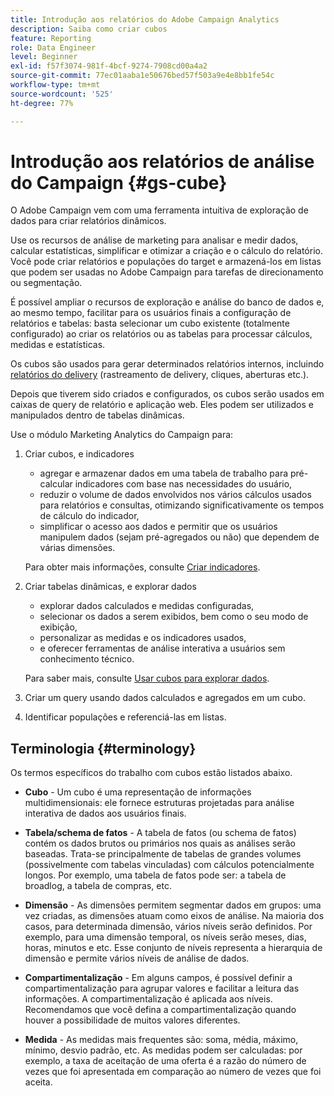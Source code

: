 ```yaml
---
title: Introdução aos relatórios do Adobe Campaign Analytics
description: Saiba como criar cubos
feature: Reporting
role: Data Engineer
level: Beginner
exl-id: f57f3074-981f-4bcf-9274-7908cd00a4a2
source-git-commit: 77ec01aaba1e50676bed57f503a9e4e8bb1fe54c
workflow-type: tm+mt
source-wordcount: '525'
ht-degree: 77%

---
```


# Introdução aos relatórios de análise do Campaign {#gs-cube}

O Adobe Campaign vem com uma ferramenta intuitiva de exploração de dados para criar relatórios dinâmicos.

Use os recursos de análise de marketing para analisar e medir dados, calcular estatísticas, simplificar e otimizar a criação e o cálculo do relatório. Você pode criar relatórios e populações do target e armazená-los em listas que podem ser usadas no Adobe Campaign para tarefas de direcionamento ou segmentação.

É possível ampliar o recursos de exploração e análise do banco de dados e, ao mesmo tempo, facilitar para os usuários finais a configuração de relatórios e tabelas: basta selecionar um cubo existente (totalmente configurado) ao criar os relatórios ou as tabelas para processar cálculos, medidas e estatísticas.

Os cubos são usados para gerar determinados relatórios internos, incluindo [relatórios do delivery](delivery-reports.md) (rastreamento de delivery, cliques, aberturas etc.).

Depois que tiverem sido criados e configurados, os cubos serão usados em caixas de query de relatório e aplicação web. Eles podem ser utilizados e manipulados dentro de tabelas dinâmicas.

Use o módulo Marketing Analytics do Campaign para:

1. Criar cubos,  e indicadores

   * agregar e armazenar dados em uma tabela de trabalho para pré-calcular indicadores com base nas necessidades do usuário, 
   * reduzir o volume de dados envolvidos nos vários cálculos usados para relatórios e consultas, otimizando significativamente os tempos de cálculo do indicador, 
   * simplificar o acesso aos dados e permitir que os usuários manipulem dados (sejam pré-agregados ou não) que dependem de várias dimensões.

   Para obter mais informações, consulte [Criar indicadores](cube-indicators.md).

1. Criar tabelas dinâmicas,  e explorar dados

   * explorar dados calculados e medidas configuradas, 
   * selecionar os dados a serem exibidos, bem como o seu modo de exibição, 
   * personalizar as medidas e os indicadores usados, 
   * e oferecer ferramentas de análise interativa a usuários sem conhecimento técnico.

   Para saber mais, consulte [Usar cubos para explorar dados](cube-tables.md).

1. Criar um query usando dados calculados e agregados em um cubo.
1. Identificar populações e referenciá-las em listas.

## Terminologia {#terminology}

Os termos específicos do trabalho com cubos estão listados abaixo.

* **Cubo** - Um cubo é uma representação de informações multidimensionais: ele fornece estruturas projetadas para análise interativa de dados aos usuários finais.

* **Tabela/schema de fatos** - A tabela de fatos (ou schema de fatos) contém os dados brutos ou primários nos quais as análises serão baseadas. Trata-se principalmente de tabelas de grandes volumes (possivelmente com tabelas vinculadas) com cálculos potencialmente longos. Por exemplo, uma tabela de fatos pode ser: a tabela de broadlog, a tabela de compras, etc.

* **Dimensão** - As dimensões permitem segmentar dados em grupos: uma vez criadas, as dimensões atuam como eixos de análise. Na maioria dos casos, para determinada dimensão, vários níveis serão definidos. Por exemplo, para uma dimensão temporal, os níveis serão meses, dias, horas, minutos e etc. Esse conjunto de níveis representa a hierarquia de dimensão e permite vários níveis de análise de dados.

* **Compartimentalização** - Em alguns campos, é possível definir a compartimentalização para agrupar valores e facilitar a leitura das informações. A compartimentalização é aplicada aos níveis. Recomendamos que você defina a compartimentalização quando houver a possibilidade de muitos valores diferentes.

* **Medida** - As medidas mais frequentes são: soma, média, máximo, mínimo, desvio padrão, etc. As medidas podem ser calculadas: por exemplo, a taxa de aceitação de uma oferta é a razão do número de vezes que foi apresentada em comparação ao número de vezes que foi aceita.
